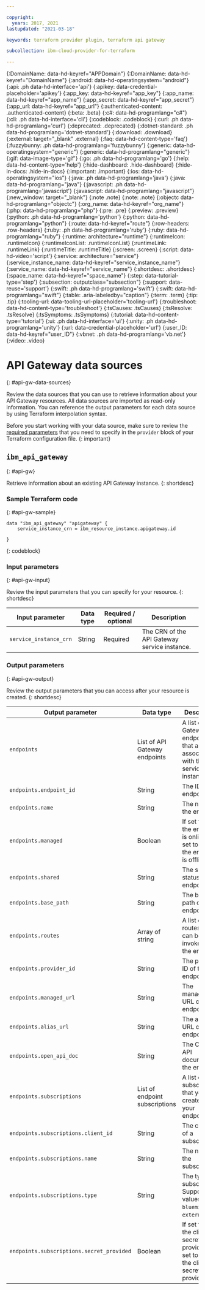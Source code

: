 ```yaml
---

copyright:
  years: 2017, 2021
lastupdated: "2021-03-18"

keywords: terraform provider plugin, terraform api gateway

subcollection: ibm-cloud-provider-for-terraform

---
```


{:DomainName: data-hd-keyref="APPDomain"}
{:DomainName: data-hd-keyref="DomainName"}
{:android: data-hd-operatingsystem="android"}
{:api: .ph data-hd-interface='api'}
{:apikey: data-credential-placeholder='apikey'}
{:app_key: data-hd-keyref="app_key"}
{:app_name: data-hd-keyref="app_name"}
{:app_secret: data-hd-keyref="app_secret"}
{:app_url: data-hd-keyref="app_url"}
{:authenticated-content: .authenticated-content}
{:beta: .beta}
{:c#: data-hd-programlang="c#"}
{:cli: .ph data-hd-interface='cli'}
{:codeblock: .codeblock}
{:curl: .ph data-hd-programlang='curl'}
{:deprecated: .deprecated}
{:dotnet-standard: .ph data-hd-programlang='dotnet-standard'}
{:download: .download}
{:external: target="_blank" .external}
{:faq: data-hd-content-type='faq'}
{:fuzzybunny: .ph data-hd-programlang='fuzzybunny'}
{:generic: data-hd-operatingsystem="generic"}
{:generic: data-hd-programlang="generic"}
{:gif: data-image-type='gif'}
{:go: .ph data-hd-programlang='go'}
{:help: data-hd-content-type='help'}
{:hide-dashboard: .hide-dashboard}
{:hide-in-docs: .hide-in-docs}
{:important: .important}
{:ios: data-hd-operatingsystem="ios"}
{:java: .ph data-hd-programlang='java'}
{:java: data-hd-programlang="java"}
{:javascript: .ph data-hd-programlang='javascript'}
{:javascript: data-hd-programlang="javascript"}
{:new_window: target="_blank"}
{:note .note}
{:note: .note}
{:objectc data-hd-programlang="objectc"}
{:org_name: data-hd-keyref="org_name"}
{:php: data-hd-programlang="php"}
{:pre: .pre}
{:preview: .preview}
{:python: .ph data-hd-programlang='python'}
{:python: data-hd-programlang="python"}
{:route: data-hd-keyref="route"}
{:row-headers: .row-headers}
{:ruby: .ph data-hd-programlang='ruby'}
{:ruby: data-hd-programlang="ruby"}
{:runtime: architecture="runtime"}
{:runtimeIcon: .runtimeIcon}
{:runtimeIconList: .runtimeIconList}
{:runtimeLink: .runtimeLink}
{:runtimeTitle: .runtimeTitle}
{:screen: .screen}
{:script: data-hd-video='script'}
{:service: architecture="service"}
{:service_instance_name: data-hd-keyref="service_instance_name"}
{:service_name: data-hd-keyref="service_name"}
{:shortdesc: .shortdesc}
{:space_name: data-hd-keyref="space_name"}
{:step: data-tutorial-type='step'}
{:subsection: outputclass="subsection"}
{:support: data-reuse='support'}
{:swift: .ph data-hd-programlang='swift'}
{:swift: data-hd-programlang="swift"}
{:table: .aria-labeledby="caption"}
{:term: .term}
{:tip: .tip}
{:tooling-url: data-tooling-url-placeholder='tooling-url'}
{:troubleshoot: data-hd-content-type='troubleshoot'}
{:tsCauses: .tsCauses}
{:tsResolve: .tsResolve}
{:tsSymptoms: .tsSymptoms}
{:tutorial: data-hd-content-type='tutorial'}
{:ui: .ph data-hd-interface='ui'}
{:unity: .ph data-hd-programlang='unity'}
{:url: data-credential-placeholder='url'}
{:user_ID: data-hd-keyref="user_ID"}
{:vbnet: .ph data-hd-programlang='vb.net'}
{:video: .video}



# API Gateway data sources
{: #api-gw-data-sources}

Review the data sources that you can use to retrieve information about your API Gateway resources. All data sources are imported as read-only information. You can reference the output parameters for each data source by using Terraform interpolation syntax.

Before you start working with your data source, make sure to review the [required parameters](/docs/ibm-cloud-provider-for-terraform?topic=ibm-cloud-provider-for-terraform-provider-reference#required-parameters) that you need to specify in the `provider` block of your Terraform configuration file. 
{: important}

## `ibm_api_gateway`
{: #api-gw}

Retrieve information about an existing API Gateway instance. 
{: shortdesc}

### Sample Terraform code
{: #api-gw-sample}

```
data "ibm_api_gateway" "apigateway" {
    service_instance_crn = ibm_resource_instance.apigateway.id
    
}
```
{: codeblock}

### Input parameters
{: #api-gw-input}

Review the input parameters that you can specify for your resource. 
{: shortdesc}

| Input parameter | Data type | Required / optional | Description |
| ------------- |-------------| ----- | -------------- |
|`service_instance_crn`|String|Required|The CRN of the API Gateway service instance. |


### Output parameters
{: #api-gw-output}

Review the output parameters that you can access after your resource is created. 
{: shortdesc}

| Output parameter | Data type | Description |
| ------------- |-------------| -------------- |
|`endpoints`|List of API Gateway endpoints|A list of API Gateway endpoints that are associated with the service instance.|
|`endpoints.endpoint_id`|String|The ID of the endpoint.|
|`endpoints.name`|String|The name of the endpoint.|
|`endpoints.managed`|Boolean|If set to **true**, the endpoint is online. If set to **false**, the endpoint is offline.|
|`endpoints.shared`|String|The shared status of the endpoint.|
|`endpoints.base_path`|String|The base path of the endpoint.|
|`endpoints.routes`|Array of string|A list of routes that can be invoked for the endpoint.|
|`endpoints.provider_id`|String|The provider ID of the endpoint.|
|`endpoints.managed_url`|String|The managed URL of an endpoint.|
|`endpoints.alias_url`|String|The alias URL of an endpoint.|
|`endpoints.open_api_doc`|String|The Open API document of the endpoint.|
|`endpoints.subscriptions`|List of endpoint subscriptions|A list of subscriptions that you created for your endpoint.|
|`endpoints.subscriptions.client_id`|String|The client ID of a subscription.|
|`endpoints.subscriptions.name`|String|The name of the subscription.|
|`endpoints.subscriptions.type`|String|The type of subscription. Supported values are `bluemix` and `external`.|
|`endpoints.subscriptions.secret_provided`|Boolean|If set to **true**, the client secret is provided. If set to **false**, the client secret is not provided.|
